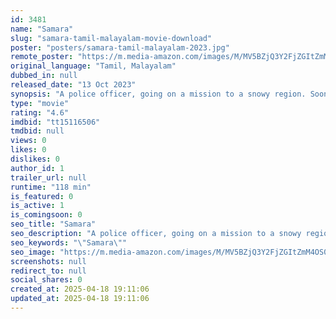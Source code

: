 ```yaml
---
id: 3481
name: "Samara"
slug: "samara-tamil-malayalam-movie-download"
poster: "posters/samara-tamil-malayalam-2023.jpg"
remote_poster: "https://m.media-amazon.com/images/M/MV5BZjQ3Y2FjZGItZmM4OS00MTU2LThhNGItM2FkZGZiYTM3NzFhXkEyXkFqcGc@._V1_SX300.jpg"
original_language: "Tamil, Malayalam"
dubbed_in: null
released_date: "13 Oct 2023"
synopsis: "A police officer, going on a mission to a snowy region. Soon he found himself investigating a series of deaths."
type: "movie"
rating: "4.6"
imdbid: "tt15116506"
tmdbid: null
views: 0
likes: 0
dislikes: 0
author_id: 1
trailer_url: null
runtime: "118 min"
is_featured: 0
is_active: 1
is_comingsoon: 0
seo_title: "Samara"
seo_description: "A police officer, going on a mission to a snowy region. Soon he found himself investigating a series of deaths."
seo_keywords: "\"Samara\""
seo_image: "https://m.media-amazon.com/images/M/MV5BZjQ3Y2FjZGItZmM4OS00MTU2LThhNGItM2FkZGZiYTM3NzFhXkEyXkFqcGc@._V1_SX300.jpg"
screenshots: null
redirect_to: null
social_shares: 0
created_at: 2025-04-18 19:11:06
updated_at: 2025-04-18 19:11:06
---
```


